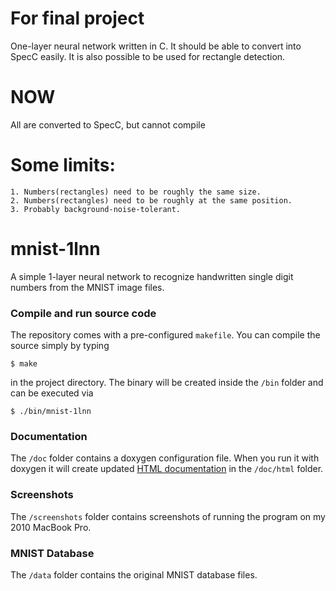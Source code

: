 # For final project
One-layer neural network written in C. It should be able to convert into SpecC easily. It is also possible to be used for rectangle detection.

# NOW
All are converted to SpecC, but cannot compile

# Some limits:
	1. Numbers(rectangles) need to be roughly the same size.
	2. Numbers(rectangles) need to be roughly at the same position.
	3. Probably background-noise-tolerant.

# mnist-1lnn
A simple 1-layer neural network to recognize handwritten single digit numbers from the MNIST image files.


### Compile and run source code

The repository comes with a pre-configured `makefile`. You can compile the source simply by typing

```
$ make
```

in the project directory. The binary will be created inside the `/bin` folder and can be executed via

```
$ ./bin/mnist-1lnn
```

### Documentation

The  `/doc` folder contains a doxygen configuration file. 
When you run it with doxygen it will create updated [HTML documentation](https://rawgit.com/mmlind/mnist-1lnn/master/doc/html/index.html) in the `/doc/html` folder.

### Screenshots

The `/screenshots` folder contains screenshots of running the program on my 2010 MacBook Pro.


### MNIST Database

The `/data` folder contains the original MNIST database files.


